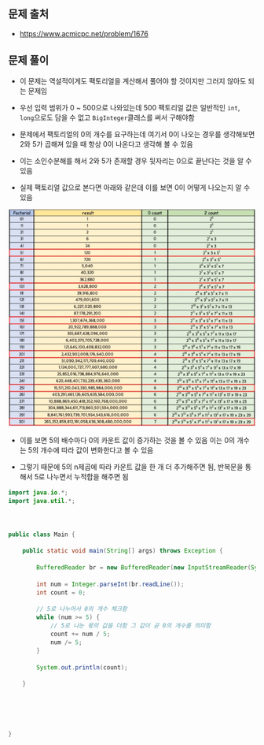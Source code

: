 ## 문제 출처
- https://www.acmicpc.net/problem/1676

## 문제 풀이
- 이 문제는 역설적이게도 팩토리얼을 계산해서 풀어야 할 것이지만 그러지 않아도 되는 문제임

- 우선 입력 범위가 0 ~ 500으로 나와있는데 500 팩토리얼 값은 일반적인 `int`, `long`으로도 담을 수 없고 `BigInteger`클래스를 써서 구해야함

- 문제에서 팩토리얼의 0의 개수를 요구하는데 여기서 0이 나오는 경우를 생각해보면 2와 5가 곱해져 있을 때 항상 0이 나온다고 생각해 볼 수 있음

- 이는 소인수분해를 해서 2와 5가 존재할 경우 뒷자리는 0으로 끝난다는 것을 알 수 있음

- 실제 팩토리얼 값으로 본다면 아래와 같은데 이를 보면 0이 어떻게 나오는지 알 수 있음

![one](/cheewr85/img/ManyProblem/Many/two.png)

- 이를 보면 5의 배수마다 0의 카운트 값이 증가하는 것을 볼 수 있음 이는 0의 개수는 5의 개수에 따라 값이 변화한다고 볼 수 있음

- 그렇기 때문에 5의 n제곱에 따라 카운트 값을 한 개 더 추가해주면 됨, 반복문을 통해서 5로 나누면서 누적합을 해주면 됨

```java
import java.io.*;
import java.util.*;



public class Main {

    public static void main(String[] args) throws Exception {

        BufferedReader br = new BufferedReader(new InputStreamReader(System.in));

        int num = Integer.parseInt(br.readLine());
        int count = 0;

        // 5로 나누어서 0의 개수 체크함
        while (num >= 5) {
            // 5로 나눈 몫의 값을 더함 그 값이 곧 0의 개수를 의미함
            count += num / 5;
            num /= 5;
        }

        System.out.println(count);

    }





}
```